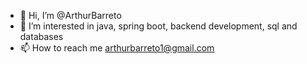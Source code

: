 - 👋 Hi, I’m @ArthurBarreto
- 👀 I’m interested in java, spring boot, backend development, sql and databases
- 📫 How to reach me arthurbarreto1@gmail.com

<!---
ArthurBarreto/ArthurBarreto is a ✨ special ✨ repository because its `README.md` (this file) appears on your GitHub profile.
You can click the Preview link to take a look at your changes.
--->
